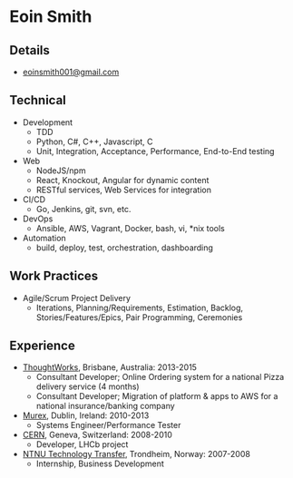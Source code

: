 # Eoin Smith

## Details

- eoinsmith001@gmail.com

## Technical

- Development
	- TDD
	- Python, C#, C++, Javascript, C
	- Unit, Integration, Acceptance, Performance, End-to-End testing
- Web
	- NodeJS/npm
	- React, Knockout, Angular for dynamic content
	- RESTful services, Web Services for integration
- CI/CD
	- Go, Jenkins, git, svn, etc.
- DevOps
	- Ansible, AWS, Vagrant, Docker, bash, vi, *nix tools
- Automation
	- build, deploy, test, orchestration, dashboarding

## Work Practices

- Agile/Scrum Project Delivery
	- Iterations, Planning/Requirements, Estimation, Backlog, Stories/Features/Epics, Pair Programming, Ceremonies

## Experience

- [ThoughtWorks](http://www.thoughtworks.com), Brisbane, Australia: 2013-2015 
	- Consultant Developer; Online Ordering system for a national Pizza delivery service (4 months)
	- Consultant Developer; Migration of platform & apps to AWS for a national insurance/banking company
- [Murex](https://www.murex.com), Dublin, Ireland: 2010-2013 
	- Systems Engineer/Performance Tester
- [CERN](http://home.web.cern.ch), Geneva, Switzerland: 2008-2010
	- Developer, LHCb project
- [NTNU Technology Transfer](http://www.ntnu.no), Trondheim, Norway: 2007-2008
	- Internship, Business Development
